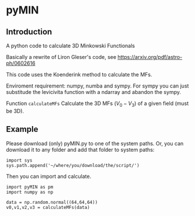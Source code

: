 # pyMIN

## Introduction
A python code to calculate 3D Minkowski Functionals

Basically a rewrite of Liron Gleser's code, see https://arxiv.org/pdf/astro-ph/0602616

This code uses the Koenderink method to calculate the MFs.

Enviroment requirement: numpy, numba and sympy. For sympy you can just substitude the levicivita function with a ndarray and abandon the sympy.

Function `calculateMFs` Calculate the 3D MFs ($V_{0}-V_{3}$) of a given field (must be 3D).

## Example
Please download (only) pyMIN.py to one of the system paths. Or, you can download it to any folder and add that folder to system paths:
```
import sys
sys.path.append('~/where/you/download/the/script/')
```
Then you can import and calculate.
```
import pyMIN as pm
import numpy as np

data = np.random.normal((64,64,64))
v0,v1,v2,v3 = calculateMFs(data)
```

